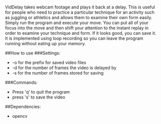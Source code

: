 VidDelay takes webcam footage and plays it back at a delay. This is useful for people who need to practice a particular technique for an activity such as juggling or athletics and allows them to examine their own form easily. Simply run the program and execute your move. You can put all of your focus into the move and then shift your attention to the instant replay in order to examine your technique and form. If it looks good, you can save it. It is implemented using loop recording so you can leave the program running without eating up your memory.

##How to use
###Settings:
* -o for the prefix for saved video files
* -d for the number of frames the video is delayed by
* -s for the number of frames stored for saving

###Commands:
* Press 'q' to quit the program
* press 's' to save the video

##Dependencies:
* opencv

